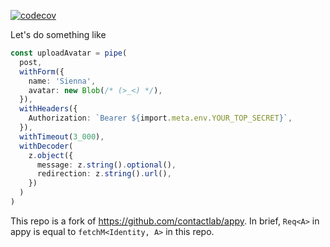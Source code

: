 [![codecov](https://codecov.io/gh/equt/fetch/branch/main/graph/badge.svg?token=EgscdLwP1m)](https://codecov.io/gh/equt/fetch)

Let's do something like

```typescript
const uploadAvatar = pipe(
  post,
  withForm({
    name: 'Sienna',
    avatar: new Blob(/* (>_<) */),
  }),
  withHeaders({
    Authorization: `Bearer ${import.meta.env.YOUR_TOP_SECRET}`,
  }),
  withTimeout(3_000),
  withDecoder(
    z.object({
      message: z.string().optional(),
      redirection: z.string().url(),
    })
  )
)
```

This repo is a fork of https://github.com/contactlab/appy. In brief, `Req<A>` in
appy is equal to `fetchM<Identity, A>` in this repo.
